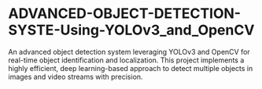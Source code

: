 # ADVANCED-OBJECT-DETECTION-SYSTE-Using-YOLOv3_and_OpenCV
 An advanced object detection system leveraging YOLOv3 and OpenCV for real-time object identification and localization. This project implements a highly efficient, deep learning-based approach to detect multiple objects in images and video streams with precision.
